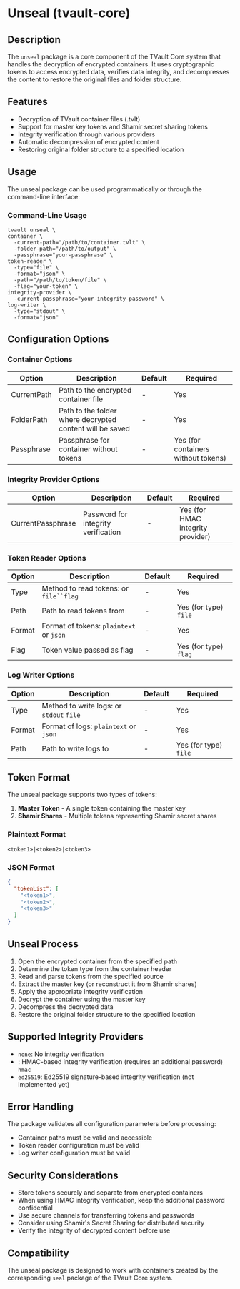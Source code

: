 # Unseal (tvault-core)

## Description

The `unseal` package is a core component of the TVault Core system that handles the decryption of encrypted containers. 
It uses cryptographic tokens to access encrypted data, verifies data integrity, and decompresses the content to restore the original files and folder structure.

## Features

- Decryption of TVault container files (.tvlt)
- Support for master key tokens and Shamir secret sharing tokens
- Integrity verification through various providers
- Automatic decompression of encrypted content
- Restoring original folder structure to a specified location

## Usage

The unseal package can be used programmatically or through the command-line interface:

### Command-Line Usage

```shell
tvault unseal \
container \
  -current-path="/path/to/container.tvlt" \
  -folder-path="/path/to/output" \
  -passphrase="your-passphrase" \
token-reader \
  -type="file" \
  -format="json" \
  -path="/path/to/token/file" \
  -flag="your-token" \
integrity-provider \
  -current-passphrase="your-integrity-password" \
log-writer \
  -type="stdout" \
  -format="json"
```

## Configuration Options

### Container Options

| Option | Description | Default | Required |
| --- | --- | --- | --- |
| CurrentPath | Path to the encrypted container file | - | Yes |
| FolderPath | Path to the folder where decrypted content will be saved | - | Yes |
| Passphrase | Passphrase for container without tokens | - | Yes (for containers without tokens) |

### Integrity Provider Options

| Option | Description | Default | Required |
| --- | --- | --- | --- |
| CurrentPassphrase | Password for integrity verification | - | Yes (for HMAC integrity provider) |

### Token Reader Options

| Option | Description | Default | Required |
| --- | --- | --- | --- |
| Type | Method to read tokens: or `file``flag` | - | Yes |
| Path | Path to read tokens from | - | Yes (for type) `file` |
| Format | Format of tokens: `plaintext` or `json` | - | Yes |
| Flag | Token value passed as flag | - | Yes (for type) `flag` |

### Log Writer Options

| Option | Description | Default | Required |
| --- | --- | --- | --- |
| Type | Method to write logs: or `stdout` `file` | - | Yes |
| Format | Format of logs: `plaintext` or `json` | - | Yes |
| Path | Path to write logs to | - | Yes (for type) `file` |

## Token Format

The unseal package supports two types of tokens:
1. **Master Token** - A single token containing the master key
2. **Shamir Shares** - Multiple tokens representing Shamir secret shares

### Plaintext Format

```<token1>|<token2>|<token3>```

### JSON Format

```json
{
  "tokenList": [
    "<token1>",
    "<token2>",
    "<token3>"
  ]
}
```

## Unseal Process
1. Open the encrypted container from the specified path
2. Determine the token type from the container header
3. Read and parse tokens from the specified source
4. Extract the master key (or reconstruct it from Shamir shares)
5. Apply the appropriate integrity verification
6. Decrypt the container using the master key
7. Decompress the decrypted data
8. Restore the original folder structure to the specified location

## Supported Integrity Providers
- `none`: No integrity verification
- : HMAC-based integrity verification (requires an additional password) `hmac`
- `ed25519`: Ed25519 signature-based integrity verification (not implemented yet)

## Error Handling

The package validates all configuration parameters before processing:
- Container paths must be valid and accessible
- Token reader configuration must be valid
- Log writer configuration must be valid

## Security Considerations

- Store tokens securely and separate from encrypted containers
- When using HMAC integrity verification, keep the additional password confidential
- Use secure channels for transferring tokens and passwords
- Consider using Shamir's Secret Sharing for distributed security
- Verify the integrity of decrypted content before use


## Compatibility
The unseal package is designed to work with containers created by the corresponding `seal` package of the TVault Core system.
